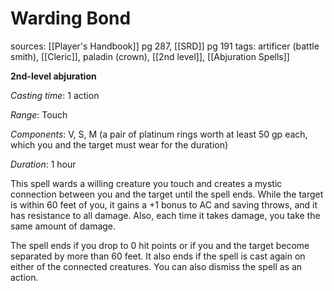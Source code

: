 # Warding Bond
sources: [[Player's Handbook]] pg 287, [[SRD]] pg 191
tags: artificer (battle smith), [[Cleric]], paladin (crown), [[2nd level]], [[Abjuration Spells]]

**2nd-level abjuration**

*Casting time*: 1 action

*Range*: Touch

*Components*: V, S, M (a pair of platinum rings worth at least 50 gp each, which you and the target must wear for the duration)

*Duration*: 1 hour

This spell wards a willing creature you touch and creates a mystic connection between you and the target until the spell ends. While the target is within 60 feet of you, it gains a +1 bonus to AC and saving throws, and it has resistance to all damage. Also, each time it takes damage, you take the same amount of damage. 

The spell ends if you drop to 0 hit points or if you and the target become separated by more than 60 feet. It also ends if the spell is cast again on either of the connected creatures. You can also dismiss the spell as an action.
